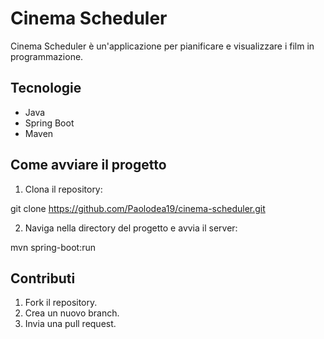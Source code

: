 # Cinema Scheduler

Cinema Scheduler è un'applicazione per pianificare e visualizzare i film in programmazione. 

## Tecnologie
- Java
- Spring Boot
- Maven

## Come avviare il progetto

1. Clona il repository:

git clone https://github.com/Paolodea19/cinema-scheduler.git


2. Naviga nella directory del progetto e avvia il server:

mvn spring-boot:run


## Contributi

1. Fork il repository.
2. Crea un nuovo branch.
3. Invia una pull request.
